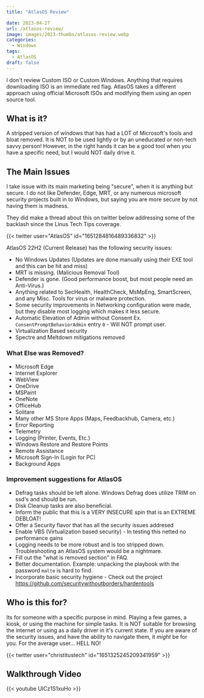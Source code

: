 ```yaml
---
title: "AtlasOS Review"

date: 2023-04-27
url: /atlasos-review/
image: images/2023-thumbs/atlasos-review.webp
categories:
  - Windows
tags:
  - AtlasOS
draft: false
---
```

I don't review Custom ISO or Custom Windows. Anything that requires downloading ISO is an immediate red flag. AtlasOS takes a different approach using official Microsoft ISOs and modifying them using an open source tool. 
<!--more-->


## What is it?

A stripped version of windows that has had a LOT of Microsoft's tools and bloat removed. It is NOT to be used lightly or by an uneducated or non-tech savvy person! However, in the right hands it can be a good tool when you have a specific need, but I would NOT daily drive it.

## The Main Issues

I take issue with its main marketing being "secure", when it is anything but secure. I do not like Defender, Edge, MRT, or any numerous microsoft security projects built in to Windows, but saying you are more secure by not having them is madness. 

They did make a thread about this on twitter below addressing some of the backlash since the Linus Tech Tips coverage.

{{< twitter user="AtlasOS" id="1651284816489336832" >}}

AtlasOS 22H2 (Current Release) has the following security issues:

- No Windows Updates (Updates are done manually using their EXE tool and this can be hit and miss)
- MRT is missing. (Malicious Removal Tool)
- Defender is gone. (Good performance boost, but most people need an Anti-Virus.)
- Anything related to SecHealth, HealthCheck, MsMpEng, SmartScreen, and any Misc. Tools for virus or malware protection.
- Some security improvements in Networking configuration were made, but they disable most logging which makes it less secure.
- Automatic Elevation of Admin without Consent Ex. `ConsentPromptBehaviorAdmin` entry `0` - Will NOT prompt user.
- Virtualization Based security
- Spectre and Meltdown mitigations removed

### What Else was Removed?

- Microsoft Edge
- Internet Explorer
- WebView
- OneDrive
- MSPaint
- OneNote
- OfficeHub
- Solitare
- Many other MS Store Apps (Maps, Feedbackhub, Camera, etc.)
- Error Reporting
- Telemetry
- Logging (Printer, Events, Etc.)
- Windows Restore and Restore Points
- Remote Assistance
- Microsoft Sign-In (Login for PC)
- Background Apps

### Improvement suggestions for AtlasOS

- Defrag tasks should be left alone. Windows Defrag does utilize TRIM on ssd's and should be run. 
- Disk Cleanup tasks are also beneficial.
- Inform the public that this is a VERY INSECURE spin that is an EXTREME DEBLOAT!
- Offer a Security flavor that has all the security issues addresed
- Enable VBS (Virtualization based security) - In testing this netted no performance gains
- Logging needs to be more robust and is too stripped down. Troubleshooting an AtlasOS system would be a nightmare.
- Fill out the "what is removed section" in FAQ.
- Better documentation. Example: unpacking the playbook with the password `malte` is hard to find.
- Incorporate basic security hygiene - Check out the project <https://github.com/securitywithoutborders/hardentools>

## Who is this for?

Its for someone with a specific purpose in mind. Playing a few games, a kiosk, or using the machine for simple tasks. It is NOT suitable for browsing the internet or using as a daily driver in it's current state. If you are aware of the security issues, and have the ability to navigate them, it *might* be for you. For the average user... HELL NO! 

{{< twitter user="christitustech" id="1651325245209341959" >}}

## Walkthrough Video

{{< youtube UICz1S1xuHo >}}
